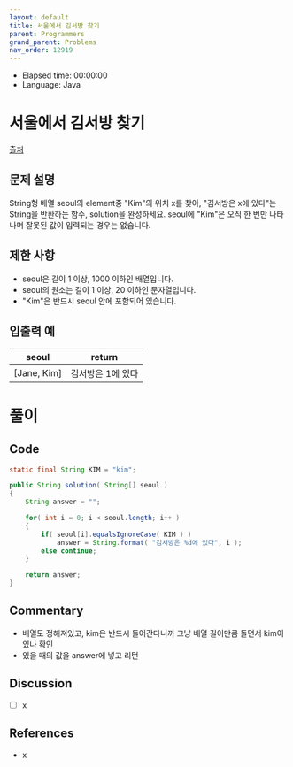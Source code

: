 ```yaml
---
layout: default
title: 서울에서 김서방 찾기
parent: Programmers
grand_parent: Problems
nav_order: 12919
---
```


- Elapsed time: 00:00:00
- Language: Java

<!-- 문제 -->
# 서울에서 김서방 찾기

[출처](https://programmers.co.kr/learn/courses/30/lessons/12919?language=java)

## 문제 설명

String형 배열 seoul의 element중 "Kim"의 위치 x를 찾아, "김서방은 x에 있다"는 String을 반환하는 함수, solution을 완성하세요. seoul에 "Kim"은 오직 한 번만 나타나며 잘못된 값이 입력되는 경우는 없습니다.

## 제한 사항

- seoul은 길이 1 이상, 1000 이하인 배열입니다.
- seoul의 원소는 길이 1 이상, 20 이하인 문자열입니다.
- "Kim"은 반드시 seoul 안에 포함되어 있습니다.

## 입출력 예

| seoul       | return            |
| ----------- | ----------------- |
| [Jane, Kim] | 김서방은 1에 있다 |

<!-- 풀이 -->
# 풀이

## Code

``` java
static final String KIM = "kim";

public String solution( String[] seoul )
{
    String answer = "";

    for( int i = 0; i < seoul.length; i++ )
    {
        if( seoul[i].equalsIgnoreCase( KIM ) )
            answer = String.format( "김서방은 %d에 있다", i );
        else continue;
    }

    return answer;
}
```

## Commentary

- 배열도 정해져있고, kim은 반드시 들어간다니까 그냥 배열 길이만큼 돌면서 kim이 있나 확인
- 있을 때의 값을 answer에 넣고 리턴

## Discussion

- [ ] x

## References

- x